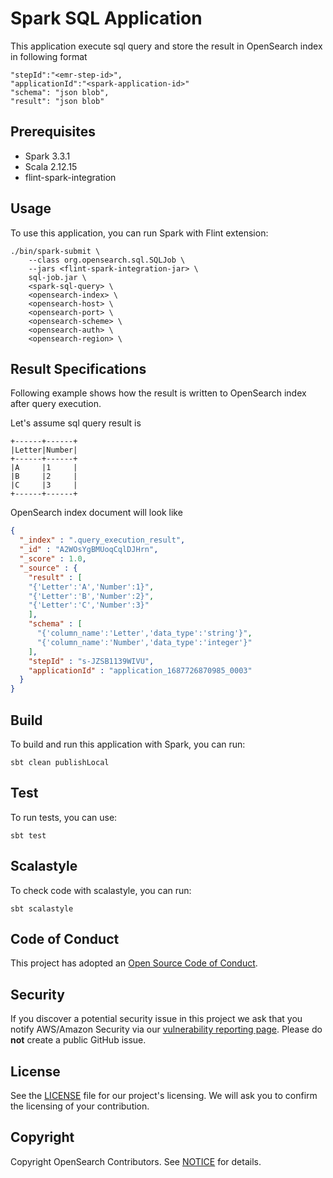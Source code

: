 # Spark SQL Application

This application execute sql query and store the result in OpenSearch index in following format
```
"stepId":"<emr-step-id>",
"applicationId":"<spark-application-id>"
"schema": "json blob",
"result": "json blob"
```

## Prerequisites

+ Spark 3.3.1
+ Scala 2.12.15
+ flint-spark-integration

## Usage

To use this application, you can run Spark with Flint extension:

```
./bin/spark-submit \
    --class org.opensearch.sql.SQLJob \
    --jars <flint-spark-integration-jar> \
    sql-job.jar \
    <spark-sql-query> \
    <opensearch-index> \
    <opensearch-host> \
    <opensearch-port> \
    <opensearch-scheme> \
    <opensearch-auth> \
    <opensearch-region> \
```

## Result Specifications

Following example shows how the result is written to OpenSearch index after query execution.

Let's assume sql query result is
```
+------+------+
|Letter|Number|
+------+------+
|A     |1     |
|B     |2     |
|C     |3     |
+------+------+
```
OpenSearch index document will look like
```json
{
  "_index" : ".query_execution_result",
  "_id" : "A2WOsYgBMUoqCqlDJHrn",
  "_score" : 1.0,
  "_source" : {
    "result" : [
    "{'Letter':'A','Number':1}",
    "{'Letter':'B','Number':2}",
    "{'Letter':'C','Number':3}"
    ],
    "schema" : [
      "{'column_name':'Letter','data_type':'string'}",
      "{'column_name':'Number','data_type':'integer'}"
    ],
    "stepId" : "s-JZSB1139WIVU",
    "applicationId" : "application_1687726870985_0003"
  }
}
```

## Build

To build and run this application with Spark, you can run:

```
sbt clean publishLocal
```

## Test

To run tests, you can use:

```
sbt test
```

## Scalastyle

To check code with scalastyle, you can run:

```
sbt scalastyle
```

## Code of Conduct

This project has adopted an [Open Source Code of Conduct](../CODE_OF_CONDUCT.md).

## Security

If you discover a potential security issue in this project we ask that you notify AWS/Amazon Security via our [vulnerability reporting page](http://aws.amazon.com/security/vulnerability-reporting/). Please do **not** create a public GitHub issue.

## License

See the [LICENSE](../LICENSE.txt) file for our project's licensing. We will ask you to confirm the licensing of your contribution.

## Copyright

Copyright OpenSearch Contributors. See [NOTICE](../NOTICE) for details.